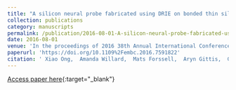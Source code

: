 ```yaml
---
title: "A silicon neural probe fabricated using DRIE on bonded thin silicon"
collection: publications
category: manuscripts
permalink: /publication/2016-08-01-A-silicon-neural-probe-fabricated-using-DRIE-on-bonded-thin-silicon
date: 2016-08-01
venue: 'In the proceedings of 2016 38th Annual International Conference of the IEEE Engineering in Medicine and Biology Society (EMBC)'
paperurl: 'https://doi.org/10.1109%2Fembc.2016.7591822'
citation: ' Xiao Ong,  Amanda Willard,  Mats Forssell,  Aryn Gittis,  Gary Fedder, &quot;A silicon neural probe fabricated using DRIE on bonded thin silicon.&quot; In the proceedings of 2016 38th Annual International Conference of the IEEE Engineering in Medicine and Biology Society (EMBC), 2016.'
---
```

[Access paper here](https://doi.org/10.1109%2Fembc.2016.7591822){:target="_blank"}

